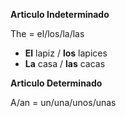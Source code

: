 **Articulo Indeterminado**

The = el/los/la/las

- **El** lapiz / **los** lapices
- **La** casa / **las** cacas

**Articulo Determinado**

A/an = un/una/unos/unas